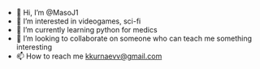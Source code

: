 - 👋 Hi, I’m @MasoJ1
- 👀 I’m interested in videogames, sci-fi
- 🌱 I’m currently learning python for medics
- 💞️ I’m looking to collaborate on someone who can teach me something interesting
- 📫 How to reach me kkurnaevv@gmail.com 

<!---
MasoJ1/MasoJ1 is a ✨ special ✨ repository because its `README.md` (this file) appears on your GitHub profile.
You can click the Preview link to take a look at your changes.
--->
